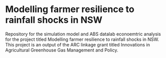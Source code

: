 # Modelling farmer resilience to rainfall shocks in NSW
 Repository for the simulation model and ABS datalab econoemtric analysis for the project titled Modelling farmer resilience to rainfall shocks in NSW. This project is an output of the ARC linkage grant titled Innovations in Agricultural Greenhouse Gas Management and Policy. 
